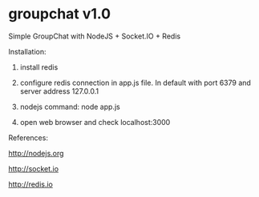 groupchat v1.0
=========

Simple GroupChat with NodeJS + Socket.IO + Redis

Installation:

1. install redis

2. configure redis connection in app.js file. In default with port 6379 and server address 127.0.0.1

3. nodejs command: node app.js

4. open web browser and check localhost:3000

References:

http://nodejs.org

http://socket.io

http://redis.io
